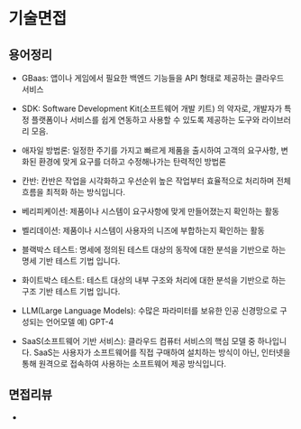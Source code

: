 # 기술면접

## 용어정리

- GBaas: 앱이나 게임에서 필요한 백엔드 기능들을 API 형태로 제공하는 클라우드 서비스

- SDK: Software Development Kit(소프트웨어 개발 키트) 의 약자로, 개발자가 특정 플랫폼이나 서비스를 쉽게 연동하고 사용할 수 있도록 제공하는 도구와 라이브러리 모음.

- 애자일 방법론: 일정한 주기를 가지고 빠르게 제품을 출시하여 고객의 요구사항, 변화된 환경에 맞게 요구를 더하고 수정해나가는 탄력적인 방법론

- 칸반: 칸반은 작업을 시각화하고 우선순위 높은 작업부터 효율적으로 처리하며 전체 흐름을 최적화 하는 방식입니다.

- 베리피케이션: 제품이나 시스템이 요구사항에 맞게 만들어졌는지 확인하는 활동

- 벨리데이션: 제품이나 시스템이 사용자의 니즈에 부합하는지 확인하는 활동

- 블랙박스 테스트: 명세에 정의된 테스트 대상의 동작에 대한 분석을 기반으로 하는 명세 기반 테스트 기법 입니다.

- 화이트박스 테스트: 테스트 대상의 내부 구조와 처리에 대한 분석을 기반으로 하는 구조 기반 테스트 기법 입니다.

- LLM(Large Language Models): 수많은 파라미터를 보유한 인공 신경망으로 구성되는 언어모델 예) GPT-4

- SaaS(소프트웨어 기반 서비스): 클라우드 컴퓨터 서비스의 핵심 모델 중 하나입니다. SaaS는 사용자가 소프트웨어를 직접 구매하여 설치하는 방식이 아닌, 인터넷을 통해 원격으로 접속하여 사용하는 소프트웨어 제공 방식입니다.

## 면접리뷰

-
